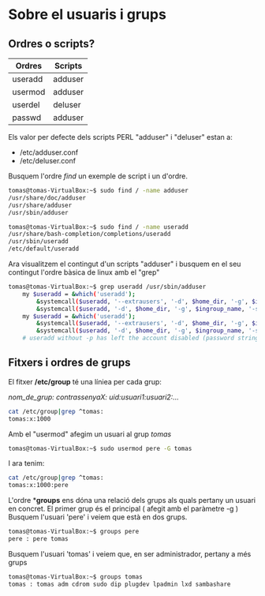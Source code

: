 # Sobre el usuaris i grups
## Ordres o scripts?

|Ordres|Scripts|
|--|--|
|useradd|adduser|
|usermod|adduser|
|userdel|deluser|
|passwd|adduser|

Els valor per defecte dels scripts PERL "adduser" i "deluser" estan a:
* /etc/adduser.conf
* /etc/deluser.conf

Busquem l'ordre *find* un exemple de script i un d'ordre.

```bash
tomas@tomas-VirtualBox:~$ sudo find / -name adduser
/usr/share/doc/adduser
/usr/share/adduser
/usr/sbin/adduser
```

```bash
tomas@tomas-VirtualBox:~$ sudo find / -name useradd
/usr/share/bash-completion/completions/useradd
/usr/sbin/useradd
/etc/default/useradd
```
Ara visualitzem el contingut d'un scripts "adduser" i busquem en el seu contingut l'ordre bàsica de linux amb el "grep"
```bash
tomas@tomas-VirtualBox:~$ grep useradd /usr/sbin/adduser
    my $useradd = &which('useradd');
        &systemcall($useradd, '--extrausers', '-d', $home_dir, '-g', $ingroup_name, '-s',
        &systemcall($useradd, '-d', $home_dir, '-g', $ingroup_name, '-s',
    my $useradd = &which('useradd');
        &systemcall($useradd, '--extrausers', '-d', $home_dir, '-g', $ingroup_name, '-s',
        &systemcall($useradd, '-d', $home_dir, '-g', $ingroup_name, '-s',
    # useradd without -p has left the account disabled (password string is '!')
```

## Fitxers i ordres de grups
El fitxer **/etc/group** té una líniea per cada grup:

*nom_de_grup: contrassenyaX: uid:usuari1:usuari2:...*
```bash
cat /etc/group|grep ^tomas:
tomas:x:1000
```
Amb el "usermod" afegim un usuari al grup *tomas*
```bash
tomas@tomas-VirtualBox:~$ sudo usermod pere -G tomas
```
I ara tenim:
```bash
cat /etc/group|grep ^tomas:
tomas:x:1000:pere
```
L'ordre ***groups** ens dóna una relació dels grups als quals pertany un usuari en concret. El primer grup és el principal ( afegit amb el paràmetre -g ) 
Busquem l'usuari 'pere' i veiem que està en dos grups. 
```bash
tomas@tomas-VirtualBox:~$ groups pere
pere : pere tomas
```
Busquem l'usuari 'tomas' i veiem que, en ser administrador, pertany a més grups
```bash
tomas@tomas-VirtualBox:~$ groups tomas
tomas : tomas adm cdrom sudo dip plugdev lpadmin lxd sambashare
```
